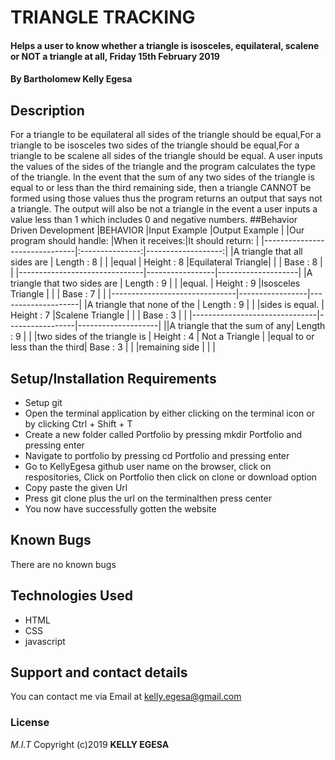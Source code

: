 # TRIANGLE TRACKING
#### Helps a user to know whether a triangle is isosceles, equilateral, scalene or NOT a triangle at all, Friday 15th February 2019
#### By **Bartholomew Kelly Egesa**
## Description
For a triangle to be equilateral all sides of the triangle should be equal,For a triangle to be isosceles two sides of the triangle should be equal,For a triangle to be scalene all sides of the triangle should be equal. A user inputs the values of the sides of the triangle and the program calculates the type of the triangle. In the event that the sum of any two sides of the triangle is equal to or less than the third remaining side, then a triangle CANNOT be formed using those values thus the program returns an output that says not a triangle. The output will also be not a triangle in the event a user inputs a value less than 1 which includes 0 and negative numbers.
##Behavior Driven Development
|BEHAVIOR                       |Input Example    |Output Example      |
|Our program should handle:     |When it receives:|It should return:   |
|-------------------------------|:---------------:|-------------------:|
|A triangle that all sides are  | Length : 8      |                    |
|equal                          | Height : 8      |Equilateral Triangle|
|                               | Base   : 8      |                    |
|-------------------------------|-----------------|--------------------|
|A triangle that two sides are  | Length : 9      |                    |
|equal.                         | Height : 9      |Isosceles Triangle  |
|                               | Base   : 7      |                    |
|-------------------------------|-----------------|--------------------|
|A triangle that none of the    | Length : 9      |                    |
|sides is equal.                | Height : 7      |Scalene Triangle    |
|                               | Base   : 3      |                    |
|-------------------------------|-----------------|--------------------|
||A triangle that the sum of any| Length : 9      |                    |
|two sides of the triangle is   | Height : 4      | Not a Triangle     |
|equal to or less than the third| Base   : 3      |                    |
|remaining side                 |                 |                    |
## Setup/Installation Requirements
* Setup git
* Open the terminal application by either clicking on the terminal icon   or by clicking Ctrl + Shift + T
* Create a new folder called Portfolio by pressing mkdir Portfolio and pressing enter
* Navigate to portfolio by pressing cd Portfolio and pressing enter
* Go to KellyEgesa github user name on the browser, click on respositories, Click on Portfolio then click on clone or download option
* Copy paste the given Url
* Press git clone plus the url on the terminalthen press center
* You now have successfully gotten the website
## Known Bugs
There are no known bugs
## Technologies Used
* HTML
* CSS
* javascript
## Support and contact details
You can contact me via Email at kelly.egesa@gmail.com
### License
*M.I.T*
Copyright (c)2019 **KELLY EGESA**
